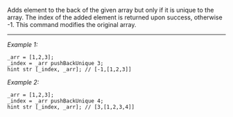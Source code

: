 Adds element to the back of the given array but only if it is unique to the array. The index of the added element is returned upon success, otherwise -1. This command modifies the original array.


---
*Example 1:*
```sqf
_arr = [1,2,3];
_index = _arr pushBackUnique 3;
hint str [_index, _arr]; // [-1,[1,2,3]]
```

*Example 2:*
```sqf
_arr = [1,2,3];
_index = _arr pushBackUnique 4;
hint str [_index, _arr]; // [3,[1,2,3,4]]
```